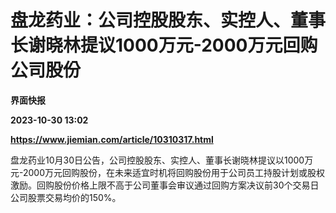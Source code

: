 # 盘龙药业：公司控股股东、实控人、董事长谢晓林提议1000万元-2000万元回购公司股份
**界面快报**

**2023-10-30 13:02**

**https://www.jiemian.com/article/10310317.html**

盘龙药业10月30日公告，公司控股股东、实控人、董事长谢晓林提议以1000万元-2000万元回购股份，在未来适宜时机将回购股份用于公司员工持股计划或股权激励。回购股份价格上限不高于公司董事会审议通过回购方案决议前30个交易日公司股票交易均价的150%。